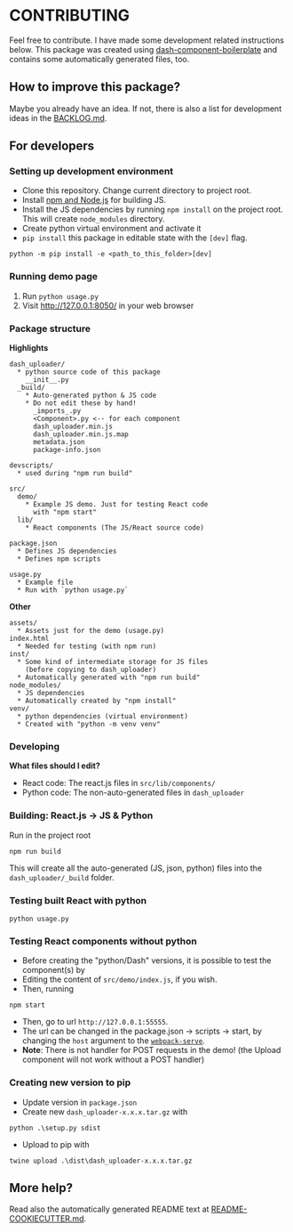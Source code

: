 # CONTRIBUTING

Feel free to contribute. I have made some development related instructions below. This package was created using [dash-component-boilerplate](https://github.com/plotly/dash-component-boilerplate) and contains some automatically generated files, too.

## How to improve this package?

Maybe you already have an idea. If not, there is also a list for development ideas in the [BACKLOG.md](BACKLOG.md).
## For developers
### Setting up development environment
- Clone this repository. Change current directory to project root.
- Install [npm and Node.js](https://nodejs.org) for building JS.
- Install the JS dependencies by running `npm install` on the project root. This will create `node_modules` directory.
- Create python virtual environment and activate it
- `pip install` this package in editable state with the `[dev]` flag.
```
python -m pip install -e <path_to_this_folder>[dev]
```

### Running demo page
1. Run `python usage.py`
2. Visit http://127.0.0.1:8050/ in your web browser

### Package structure


**Highlights**
```
dash_uploader/
  * python source code of this package
    __init__.py
  _build/
    * Auto-generated python & JS code
    * Do not edit these by hand!
      _imports_.py
      <Component>.py <-- for each component
      dash_uploader.min.js
      dash_uploader.min.js.map
      metadata.json
      package-info.json
    
devscripts/
  * used during "npm run build"
  
src/
  demo/
    * Example JS demo. Just for testing React code
      with "npm start"
  lib/
    * React components (The JS/React source code)

package.json
  * Defines JS dependencies
  * Defines npm scripts

usage.py
  * Example file
  * Run with `python usage.py`
```
**Other**
```
assets/
  * Assets just for the demo (usage.py)
index.html
  * Needed for testing (with npm run)
inst/
  * Some kind of intermediate storage for JS files 
    (before copying to dash_uploader)
  * Automatically generated with "npm run build"
node_modules/
  * JS dependencies
  * Automatically created by "npm install"
venv/
  * python dependencies (virtual environment)
  * Created with "python -m venv venv"
```
### Developing
**What files should I edit?**<br>

- React code: The react.js files in `src/lib/components/`<br>
- Python code: The non-auto-generated files in `dash_uploader` 


### Building: React.js -> JS & Python
Run in the project root
```
npm run build
```
This will create all the auto-generated (JS, json, python) files into the `dash_uploader/_build` folder.

### Testing built React with python

```
python usage.py
```


### Testing React components without python
- Before creating the "python/Dash" versions, it is possible to test the component(s) by
- Editing the content of `src/demo/index.js`, if you wish.
- Then, running
```
npm start
```
- Then, go to url `http://127.0.0.1:55555`. 
- The url can be changed in the package.json -> scripts -> start, by changing the `host` argument to the [`webpack-serve`](https://www.npmjs.com/package/webpack-serve).
- **Note**: There is not handler for POST requests in the demo! (the Upload component will not work without a POST handler)

### Creating new version to pip
- Update version in `package.json`
- Create new `dash_uploader-x.x.x.tar.gz` with 
```
python .\setup.py sdist
```
- Upload to pip with
```
twine upload .\dist\dash_uploader-x.x.x.tar.gz
```
## More help?
Read also the automatically generated README text at [README-COOKIECUTTER.md](README-COOKIECUTTER.md).